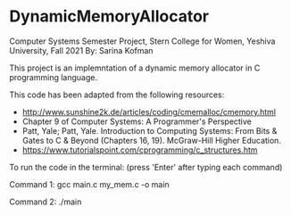# DynamicMemoryAllocator
Computer Systems Semester Project, Stern College for Women, Yeshiva University, Fall 2021
By: Sarina Kofman 

This project is an implemntation of a dynamic memory allocator in C programming language.

This code has been adapted from the following resources: 
- http://www.sunshine2k.de/articles/coding/cmemalloc/cmemory.html
- Chapter 9 of Computer Systems: A Programmer's Perspective
- Patt, Yale; Patt, Yale. Introduction to Computing Systems: From Bits & Gates to C & Beyond (Chapters 16, 19). McGraw-Hill Higher Education. 
- https://www.tutorialspoint.com/cprogramming/c_structures.htm

To run the code in the terminal: (press 'Enter' after typing each command)

Command 1: gcc main.c my_mem.c -o main

Command 2: ./main
